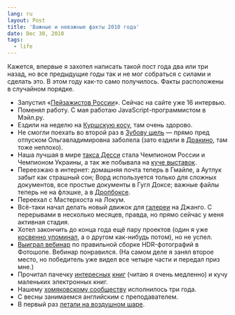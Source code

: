 ```yaml
---
lang: ru
layout: Post
title: 'Важные и неважные факты 2010 года'
date: Dec 30, 2010
tags:
  - life
---
```


Кажется, впервые я захотел написать такой пост года два или три назад, но все предыдущие годы так и не мог собраться с силами и сделать это. В этом году как-то само получилось. Факты расположены в случайном порядке.

- Запустил «[Пейзажистов России](http://landscapists.info/ "Короткие интервью с пейзажистами и анималистами")». Сейчас на сайте уже 16 интервью.
- Поменял работу. С мая работаю JavaScript-программистом в Мэйл.ру.
- Ездили на неделю на [Куршскую косу](http://morning.photos/albums/curonian-spit/), там очень здорово.
- Не смогли поехать во второй раз в [Зубову щель](http://morning.photos/albums/zubova-schel/) — прямо пред отпуском Ольгавладимировна заболела (зато ездили в [Дракино](http://morning.photos/albums/drakino/), там тоже неплохо).
- Наша лучшая в мире [такса Десси](http://morning.photos/albums/dachshund/) стала Чемпионом России и Чемпионом Украины, а так же побывала на [куче выставок](http://foto.mail.ru/mail/artem-sapegin/).
- Переезжаю в интернет: домашняя почта теперь в Гмайле, а Аутлук забыт как страшный сон; Ворд используется только для сложных документов, все простые документы в Гугл Доксе; важные файлы теперь не на флэшке, а в [Дропбоксе](https://www.dropbox.com/referrals/NTIyNjA0NzE5?src=global0).
- Переехал с Мастерхоста на Локум.
- Всё-таки начал делать новый движок для [галереи](http://decisivemoment.ru/) на Джанго. С перерывами в несколько месяцев, правда, но прямо сейчас у меня активная стадия.
- Хотел закончить до конца года ещё пару проектов (один я уже [косвенно упоминал](http://birdwatcher.ru/blog/4779/), а о другом как-нибудь потом), но не успел.
- [Выиграл вебинар](http://www.photographybyvarina.com/photography/blog/contest-2-winner-shawn-vogt) по правильной сборке HDR-фотографий в Фотошопе. Вебинар понравился. (На самом деле я занял второе место, но победитель уже видел все четыре части и передал приз мне.)
- Прочитал пачечку [интересных](http://bibla.ru/sapegin/read/) [книг](http://birdwatcher.ru/reading/) (читаю я очень медленно) и кучу маленьких электронных книг.
- Нашему [хомяковскому сообществу](http://community.livejournal.com/hamster_photo/) исполнилось три года.
- С весны занимаемся английским с преподавателем.
- В первый раз [летали на воздушном шаре](http://birdwatcher.ru/blog/4704/).
